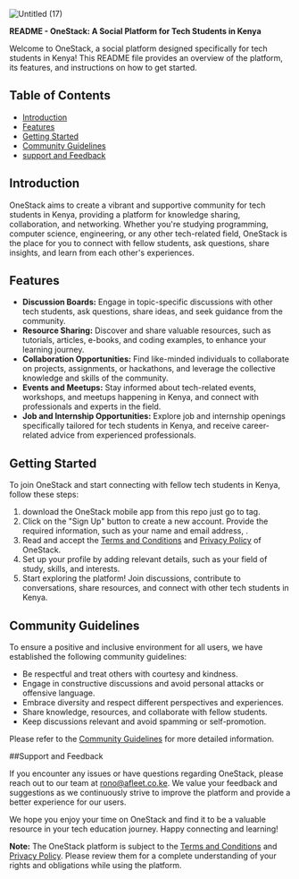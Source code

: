![Untitled (17)](https://github.com/Rono0365/OneStack/assets/63807776/d6e59b1f-eeba-4e60-a2c0-c36f6ff07351)

**README - OneStack: A Social Platform for Tech Students in Kenya**

Welcome to OneStack, a social platform designed specifically for tech students in Kenya! This README file provides an overview of the platform, its features, and instructions on how to get started.

## Table of Contents

- [Introduction](#introduction)
- [Features](#features)
- [Getting Started](#getting-started)
- [Community Guidelines](#community-guidelines)
- [support and Feedback](#support-and-feedback)

## Introduction

OneStack aims to create a vibrant and supportive community for tech students in Kenya, providing a platform for knowledge sharing, collaboration, and networking. Whether you're studying programming, computer science, engineering, or any other tech-related field, OneStack is the place for you to connect with fellow students, ask questions, share insights, and learn from each other's experiences.

## Features

- **Discussion Boards:** Engage in topic-specific discussions with other tech students, ask questions, share ideas, and seek guidance from the community.
- **Resource Sharing:** Discover and share valuable resources, such as tutorials, articles, e-books, and coding examples, to enhance your learning journey.
- **Collaboration Opportunities:** Find like-minded individuals to collaborate on projects, assignments, or hackathons, and leverage the collective knowledge and skills of the community.
- **Events and Meetups:** Stay informed about tech-related events, workshops, and meetups happening in Kenya, and connect with professionals and experts in the field.
- **Job and Internship Opportunities:** Explore job and internship openings specifically tailored for tech students in Kenya, and receive career-related advice from experienced professionals.

## Getting Started

To join OneStack and start connecting with fellow tech students in Kenya, follow these steps:

1. download the OneStack mobile app from this repo just go to tag.
2. Click on the "Sign Up" button to create a new account. Provide the required information, such as your name and email address, .
3. Read and accept the [Terms and Conditions](terms-and-conditions.md) and [Privacy Policy](privacy-policy.md) of OneStack.
4. Set up your profile by adding relevant details, such as your field of study, skills, and interests.
5. Start exploring the platform! Join discussions, contribute to conversations, share resources, and connect with other tech students in Kenya.

## Community Guidelines

To ensure a positive and inclusive environment for all users, we have established the following community guidelines:

- Be respectful and treat others with courtesy and kindness.
- Engage in constructive discussions and avoid personal attacks or offensive language.
- Embrace diversity and respect different perspectives and experiences.
- Share knowledge, resources, and collaborate with fellow students.
- Keep discussions relevant and avoid spamming or self-promotion.

Please refer to the [Community Guidelines](community-guidelines.md) for more detailed information.

##Support and Feedback

If you encounter any issues or have questions regarding OneStack, please reach out to our team at [rono@afleet.co.ke](mailto:rono@afleet.co.ke). We value your feedback and suggestions as we continuously strive to improve the platform and provide a better experience for our users.

We hope you enjoy your time on OneStack and find it to be a valuable resource in your tech education journey. Happy connecting and learning!

**Note:** The OneStack platform is subject to the [Terms and Conditions](terms-and-conditions.md) and [Privacy Policy](privacy-policy.md). Please review them for a complete understanding of your rights and obligations while using the platform.

